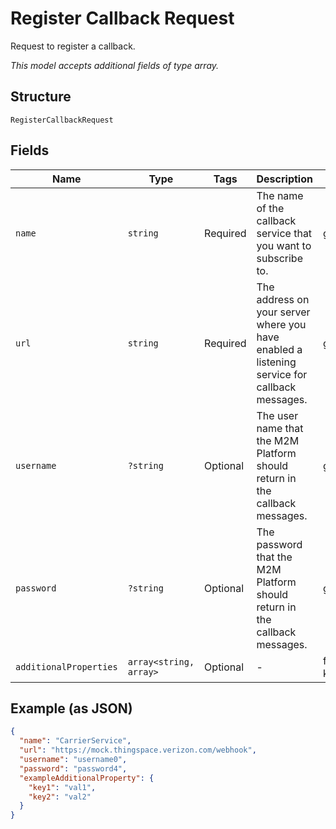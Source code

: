 
# Register Callback Request

Request to register a callback.

*This model accepts additional fields of type array.*

## Structure

`RegisterCallbackRequest`

## Fields

| Name | Type | Tags | Description | Getter | Setter |
|  --- | --- | --- | --- | --- | --- |
| `name` | `string` | Required | The name of the callback service that you want to subscribe to. | getName(): string | setName(string name): void |
| `url` | `string` | Required | The address on your server where you have enabled a listening service for callback messages. | getUrl(): string | setUrl(string url): void |
| `username` | `?string` | Optional | The user name that the M2M Platform should return in the callback messages. | getUsername(): ?string | setUsername(?string username): void |
| `password` | `?string` | Optional | The password that the M2M Platform should return in the callback messages. | getPassword(): ?string | setPassword(?string password): void |
| `additionalProperties` | `array<string, array>` | Optional | - | findAdditionalProperty(string key): array | additionalProperty(string key, array value): void |

## Example (as JSON)

```json
{
  "name": "CarrierService",
  "url": "https://mock.thingspace.verizon.com/webhook",
  "username": "username0",
  "password": "password4",
  "exampleAdditionalProperty": {
    "key1": "val1",
    "key2": "val2"
  }
}
```


